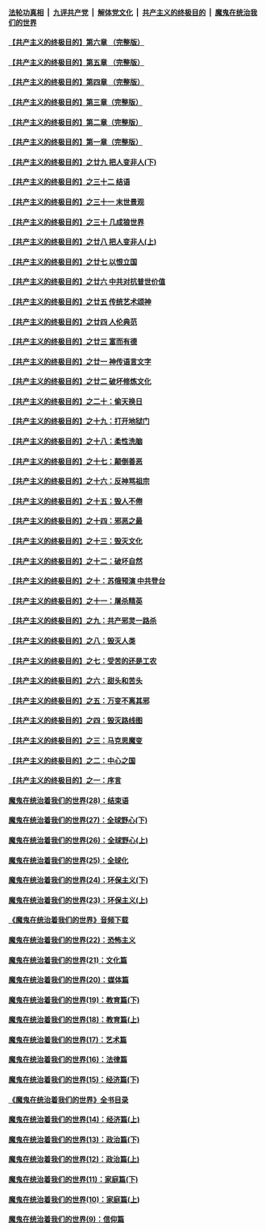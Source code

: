 ####  [法轮功真相](../../../../basic/blob/master/README.md?t=06102131) &nbsp;|&nbsp; [九评共产党](../../../../9ping.md/blob/master/README.md?t=06102131) &nbsp;|&nbsp; [解体党文化](../../../../jtdwh.md/blob/master/README.md?t=06102131)  &nbsp;|&nbsp; [共产主义的终极目的](../../../../gczydzjmd.md/blob/master/README.md?t=06102131) &nbsp;|&nbsp; [魔鬼在统治我们的世界](../../../../mgztzwmdsj.md/blob/master/README.md?t=06102131) 

#### [【共产主义的终极目的】第六章 （完整版）](../pages/nsc422/n11428913.md?t=06102131) 

#### [【共产主义的终极目的】第五章 （完整版）](../pages/nsc422/n11428912.md?t=06102131) 

#### [【共产主义的终极目的】第四章 （完整版）](../pages/nsc422/n11428907.md?t=06102131) 

#### [【共产主义的终极目的】第三章（完整版）](../pages/nsc422/n11428848.md?t=06102131) 

#### [【共产主义的终极目的】第二章（完整版）](../pages/nsc422/n11428831.md?t=06102131) 

#### [【共产主义的终极目的】第一章（完整版）](../pages/nsc422/n11417651.md?t=06102131) 

#### [【共产主义的终极目的】之廿九 把人变非人(下)](../pages/nsc422/n11344140.md?t=06102131) 

#### [【共产主义的终极目的】之三十二 结语](../pages/nsc422/n11360535.md?t=06102131) 

#### [【共产主义的终极目的】之三十一 末世景观](../pages/nsc422/n11351129.md?t=06102131) 

#### [【共产主义的终极目的】之三十 几成狼世界](../pages/nsc422/n11348280.md?t=06102131) 

#### [【共产主义的终极目的】之廿八 把人变非人(上)](../pages/nsc422/n11340492.md?t=06102131) 

#### [【共产主义的终极目的】之廿七 以恨立国](../pages/nsc422/n11336944.md?t=06102131) 

#### [【共产主义的终极目的】之廿六 中共对抗普世价值](../pages/nsc422/n11324785.md?t=06102131) 

#### [【共产主义的终极目的】之廿五 传统艺术颂神](../pages/nsc422/n11296396.md?t=06102131) 

#### [【共产主义的终极目的】之廿四 人伦典范](../pages/nsc422/n11296397.md?t=06102131) 

#### [【共产主义的终极目的】之廿三 富而有德](../pages/nsc422/n11283598.md?t=06102131) 

#### [【共产主义的终极目的】之廿一 神传语言文字](../pages/nsc422/n11263265.md?t=06102131) 

#### [【共产主义的终极目的】之廿二 破坏修炼文化](../pages/nsc422/n11245728.md?t=06102131) 

#### [【共产主义的终极目的】之二十：偷天换日](../pages/nsc422/n11238846.md?t=06102131) 

#### [【共产主义的终极目的】之十九：打开地狱门](../pages/nsc422/n11206376.md?t=06102131) 

#### [【共产主义的终极目的】之十八：柔性洗脑](../pages/nsc422/n11199994.md?t=06102131) 

#### [【共产主义的终极目的】之十七：颠倒善恶](../pages/nsc422/n11179782.md?t=06102131) 

#### [【共产主义的终极目的】之十六：反神骂祖宗](../pages/nsc422/n11166798.md?t=06102131) 

#### [【共产主义的终极目的】之十五：毁人不倦](../pages/nsc422/n11166792.md?t=06102131) 

#### [【共产主义的终极目的】之十四：邪恶之最](../pages/nsc422/n11150249.md?t=06102131) 

#### [【共产主义的终极目的】之十三：毁灭文化](../pages/nsc422/n11135227.md?t=06102131) 

#### [【共产主义的终极目的】之十二：破坏自然](../pages/nsc422/n11135214.md?t=06102131) 

#### [【共产主义的终极目的】之十：苏俄预演 中共登台](../pages/nsc422/n11118424.md?t=06102131) 

#### [【共产主义的终极目的】之十一：屠杀精英](../pages/nsc422/n11118442.md?t=06102131) 

#### [【共产主义的终极目的】之九：共产邪灵一路杀](../pages/nsc422/n11114139.md?t=06102131) 

#### [【共产主义的终极目的】之八：毁灭人类](../pages/nsc422/n11108503.md?t=06102131) 

#### [【共产主义的终极目的】之七：受苦的还是工农](../pages/nsc422/n11101809.md?t=06102131) 

#### [【共产主义的终极目的】之六：甜头和苦头](../pages/nsc422/n11096971.md?t=06102131) 

#### [【共产主义的终极目的】之五：万变不离其邪](../pages/nsc422/n11091285.md?t=06102131) 

#### [【共产主义的终极目的】之四：毁灭路线图](../pages/nsc422/n11086284.md?t=06102131) 

#### [【共产主义的终极目的】之三：马克思魔变](../pages/nsc422/n11061941.md?t=06102131) 

#### [【共产主义的终极目的】之二：中心之国](../pages/nsc422/n11047728.md?t=06102131) 

#### [【共产主义的终极目的】之一：序言](../pages/nsc422/n11086077.md?t=06102131) 

#### [魔鬼在统治着我们的世界(28)：结束语](../pages/nsc422/n10936246.md?t=06102131) 

#### [魔鬼在统治着我们的世界(27)：全球野心(下)](../pages/nsc422/n10928319.md?t=06102131) 

#### [魔鬼在统治着我们的世界(26)：全球野心(上)](../pages/nsc422/n10900318.md?t=06102131) 

#### [魔鬼在统治着我们的世界(25)：全球化](../pages/nsc422/n10788205.md?t=06102131) 

#### [魔鬼在统治着我们的世界(24)：环保主义(下)](../pages/nsc422/n10695307.md?t=06102131) 

#### [魔鬼在统治着我们的世界(23)：环保主义(上)](../pages/nsc422/n10688613.md?t=06102131) 

#### [《魔鬼在统治着我们的世界》音频下载](../pages/nsc422/n10635553.md?t=06102131) 

#### [魔鬼在统治着我们的世界(22)：恐怖主义](../pages/nsc422/n10614727.md?t=06102131) 

#### [魔鬼在统治着我们的世界(21)：文化篇](../pages/nsc422/n10597706.md?t=06102131) 

#### [魔鬼在统治着我们的世界(20)：媒体篇](../pages/nsc422/n10586579.md?t=06102131) 

#### [魔鬼在统治着我们的世界(19)：教育篇(下)](../pages/nsc422/n10564808.md?t=06102131) 

#### [魔鬼在统治着我们的世界(18)：教育篇(上)](../pages/nsc422/n10526970.md?t=06102131) 

#### [魔鬼在统治着我们的世界(17)：艺术篇](../pages/nsc422/n10499093.md?t=06102131) 

#### [魔鬼在统治着我们的世界(16)：法律篇](../pages/nsc422/n10485969.md?t=06102131) 

#### [魔鬼在统治着我们的世界(15)：经济篇(下)](../pages/nsc422/n10469975.md?t=06102131) 

#### [《魔鬼在统治着我们的世界》全书目录](../pages/nsc422/n10464261.md?t=06102131) 

#### [魔鬼在统治着我们的世界(14)：经济篇(上)](../pages/nsc422/n10457370.md?t=06102131) 

#### [魔鬼在统治着我们的世界(13)：政治篇(下)](../pages/nsc422/n10448270.md?t=06102131) 

#### [魔鬼在统治着我们的世界(12)：政治篇(上)](../pages/nsc422/n10444576.md?t=06102131) 

#### [魔鬼在统治着我们的世界(11)：家庭篇(下)](../pages/nsc422/n10440961.md?t=06102131) 

#### [魔鬼在统治着我们的世界(10)：家庭篇(上)](../pages/nsc422/n10435448.md?t=06102131) 

#### [魔鬼在统治着我们的世界(9)：信仰篇](../pages/nsc422/n10432159.md?t=06102131) 

